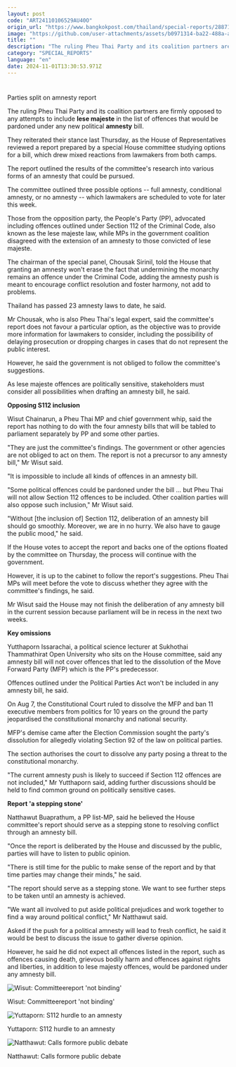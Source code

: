 ```yaml
---
layout: post
code: "ART24110106529AU40O"
origin_url: "https://www.bangkokpost.com/thailand/special-reports/2887132/parties-split-on-amnesty-report"
image: "https://github.com/user-attachments/assets/b0971314-ba22-488a-a4eb-ec04364926e0"
title: ""
description: "The ruling Pheu Thai Party and its coalition partners are firmly opposed to any attempts to include  lese majeste  in the list of offences that would be pardoned under any new political  amnesty  bill."
category: "SPECIAL_REPORTS"
language: "en"
date: 2024-11-01T13:30:53.971Z
---
```


# 

Parties split on amnesty report

The ruling Pheu Thai Party and its coalition partners are firmly opposed to any attempts to include **lese majeste** in the list of offences that would be pardoned under any new political **amnesty** bill.

They reiterated their stance last Thursday, as the House of Representatives reviewed a report prepared by a special House committee studying options for a bill, which drew mixed reactions from lawmakers from both camps.

The report outlined the results of the committee's research into various forms of an amnesty that could be pursued.

The committee outlined three possible options -- full amnesty, conditional amnesty, or no amnesty -- which lawmakers are scheduled to vote for later this week.

Those from the opposition party, the People's Party (PP), advocated including offences outlined under Section 112 of the Criminal Code, also known as the lese majeste law, while MPs in the government coalition disagreed with the extension of an amnesty to those convicted of lese majeste.

The chairman of the special panel, Chousak Sirinil, told the House that granting an amnesty won't erase the fact that undermining the monarchy remains an offence under the Criminal Code, adding the amnesty push is meant to encourage conflict resolution and foster harmony, not add to problems.

Thailand has passed 23 amnesty laws to date, he said.

Mr Chousak, who is also Pheu Thai's legal expert, said the committee's report does not favour a particular option, as the objective was to provide more information for lawmakers to consider, including the possibility of delaying prosecution or dropping charges in cases that do not represent the public interest.

However, he said the government is not obliged to follow the committee's suggestions.

As lese majeste offences are politically sensitive, stakeholders must consider all possibilities when drafting an amnesty bill, he said.

**Opposing S112 inclusion**

Wisut Chainarun, a Pheu Thai MP and chief government whip, said the report has nothing to do with the four amnesty bills that will be tabled to parliament separately by PP and some other parties.

"They are just the committee's findings. The government or other agencies are not obliged to act on them. The report is not a precursor to any amnesty bill," Mr Wisut said.

"It is impossible to include all kinds of offences in an amnesty bill.

"Some political offences could be pardoned under the bill ... but Pheu Thai will not allow Section 112 offences to be included. Other coalition parties will also oppose such inclusion," Mr Wisut said.

"Without \[the inclusion of\] Section 112, deliberation of an amnesty bill should go smoothly. Moreover, we are in no hurry. We also have to gauge the public mood," he said.

If the House votes to accept the report and backs one of the options floated by the committee on Thursday, the process will continue with the government.

However, it is up to the cabinet to follow the report's suggestions. Pheu Thai MPs will meet before the vote to discuss whether they agree with the committee's findings, he said.

Mr Wisut said the House may not finish the deliberation of any amnesty bill in the current session because parliament will be in recess in the next two weeks.

**Key omissions**

Yutthaporn Issarachai, a political science lecturer at Sukhothai Thammathirat Open University who sits on the House committee, said any amnesty bill will not cover offences that led to the dissolution of the Move Forward Party (MFP) which is the PP's predecessor.

Offences outlined under the Political Parties Act won't be included in any amnesty bill, he said.

On Aug 7, the Constitutional Court ruled to dissolve the MFP and ban 11 executive members from politics for 10 years on the ground the party jeopardised the constitutional monarchy and national security.

MFP's demise came after the Election Commission sought the party's dissolution for allegedly violating Section 92 of the law on political parties.

The section authorises the court to dissolve any party posing a threat to the constitutional monarchy.

"The current amnesty push is likely to succeed if Section 112 offences are not included," Mr Yutthaporn said, adding further discussions should be held to find common ground on politically sensitive cases.

**Report 'a stepping stone'**

Natthawut Buaprathum, a PP list-MP, said he believed the House committee's report should serve as a stepping stone to resolving conflict through an amnesty bill.

"Once the report is deliberated by the House and discussed by the public, parties will have to listen to public opinion.

"There is still time for the public to make sense of the report and by that time parties may change their minds," he said.

"The report should serve as a stepping stone. We want to see further steps to be taken until an amnesty is achieved.

"We want all involved to put aside political prejudices and work together to find a way around political conflict," Mr Natthawut said.

Asked if the push for a political amnesty will lead to fresh conflict, he said it would be best to discuss the issue to gather diverse opinion.

However, he said he did not expect all offences listed in the report, such as offences causing death, grievous bodily harm and offences against rights and liberties, in addition to lese majesty offences, would be pardoned under any amnesty bill.

![Wisut: Committeereport 'not binding'](https://static.bangkokpost.com/media/content/dcx/2024/10/21/5314507.jpg)

Wisut: Committeereport 'not binding'

![Yuttaporn: S112 hurdle to an amnesty](https://github.com/user-attachments/assets/033bc7cc-9d80-4ad8-a886-6244e2b919c4)

Yuttaporn: S112 hurdle to an amnesty

![Natthawut: Calls formore public debate](https://github.com/user-attachments/assets/2aef3ead-1127-417c-b837-432f8422d473)

Natthawut: Calls formore public debate
